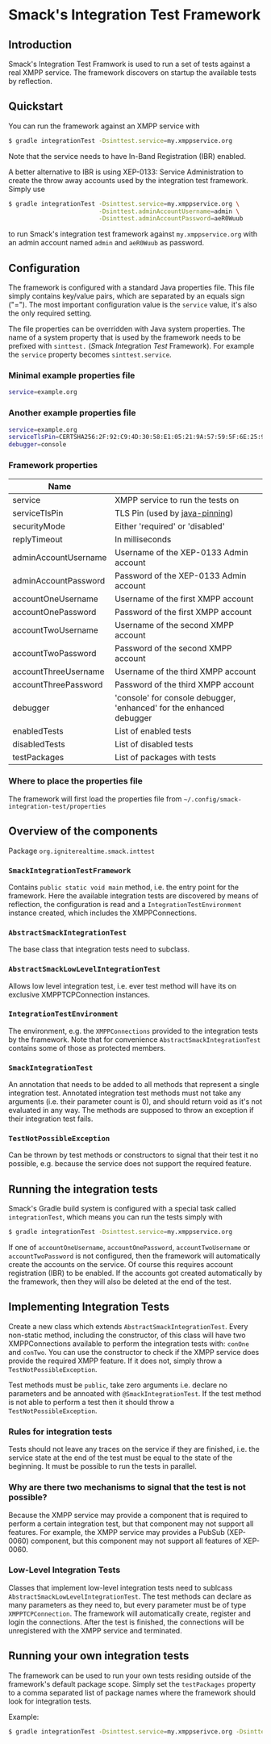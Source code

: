 Smack's Integration Test Framework
==================================

Introduction
------------

Smack's Integration Test Framwork is used to run a set of tests against a real XMPP service.
The framework discovers on startup the available tests by reflection.

Quickstart
----------

You can run the framework against an XMPP service with

```bash
$ gradle integrationTest -Dsinttest.service=my.xmppservice.org
```

Note that the service needs to have In-Band Registration (IBR) enabled.

A better alternative to IBR is using XEP-0133: Service Administration
to create the throw away accounts used by the integration test
framework. Simply use

```bash
$ gradle integrationTest -Dsinttest.service=my.xmppservice.org \
                         -Dsinttest.adminAccountUsername=admin \
						 -Dsinttest.adminAccountPassword=aeR0Wuub
```

to run Smack's integration test framework against `my.xmppservice.org`
with an admin account named `admin` and `aeR0Wuub` as password.

Configuration
-------------

The framework is configured with a standard Java properties file.
This file simply contains key/value pairs, which are separated by an equals sign ("=").
The most important configuration value is the `service` value, it's also the only required setting.

The file properties can be overridden with Java system properties.
The name of a system property that is used by the framework needs to be prefixed with `sinttest.` (*S*mack *Int*egration *Test* Framework).
For example the `service` property becomes `sinttest.service`.

### Minimal example **properties** file

```bash
service=example.org
```

### Another example **properties** file

```bash
service=example.org
serviceTlsPin=CERTSHA256:2F:92:C9:4D:30:58:E1:05:21:9A:57:59:5F:6E:25:9A:0F:BF:FF:64:1A:C3:4B:EC:06:7D:4A:6F:0A:D5:21:85
debugger=console
```

### Framework properties

| Name                 |                                           |
|----------------------|-------------------------------------------|
| service              | XMPP service to run the tests on          |
| serviceTlsPin        | TLS Pin (used by [java-pinning](https://github.com/Flowdalic/java-pinning))            |
| securityMode         | Either 'required' or 'disabled'           |
| replyTimeout         | In milliseconds                           |
| adminAccountUsername | Username of the XEP-0133 Admin account    |
| adminAccountPassword | Password of the XEP-0133 Admin account    |
| accountOneUsername   | Username of the first XMPP account        |
| accountOnePassword   | Password of the first XMPP account        |
| accountTwoUsername   | Username of the second XMPP account       |
| accountTwoPassword   | Password of the second XMPP account       |
| accountThreeUsername | Username of the third XMPP account        |
| accountThreePassword | Password of the third XMPP account        |
| debugger             | 'console' for console debugger, 'enhanced' for the enhanced debugger  |
| enabledTests         | List of enabled tests                     |
| disabledTests        | List of disabled tests                    |
| testPackages         | List of packages with tests               |

### Where to place the properties file

The framework will first load the properties file from `~/.config/smack-integration-test/properties`

Overview of the components
--------------------------

Package `org.igniterealtime.smack.inttest`

### `SmackIntegrationTestFramework`

Contains `public static void main` method, i.e. the entry point for the framework.
Here the available integration tests are discovered by means of reflection, the configuration is read and a `IntegrationTestEnvironment` instance created, which includes the XMPPConnections.

### `AbstractSmackIntegrationTest`

The base class that integration tests need to subclass.

### `AbstractSmackLowLevelIntegrationTest`

Allows low level integration test, i.e. ever test method will have its on exclusive XMPPTCPConnection instances.

### `IntegrationTestEnvironment`

The environment, e.g. the `XMPPConnections` provided to the integration tests by the framework. Note that for convenience `AbstractSmackIntegrationTest` contains some of those as protected members.

### `SmackIntegrationTest`

An annotation that needs to be added to all methods that represent a single integration test.
Annotated integration test methods must not take any arguments (i.e. their parameter count is 0), and should return void as it's not evaluated in any way.
The methods are supposed to throw an exception if their integration test fails.

### `TestNotPossibleException`

Can be thrown by test methods or constructors to signal that their test it no possible, e.g. because the service does not support the required feature.

Running the integration tests
-----------------------------

Smack's Gradle build system is configured with a special task called `integrationTest`, which means you can run the tests simply with

```bash
$ gradle integrationTest -Dsinttest.service=my.xmppservice.org
```
If one of `accountOneUsername`, `accountOnePassword`, `accountTwoUsername` or `accountTwoPassword` is not configured, then the framework will automatically create the accounts on the service. Of course this requires account registration (IBR) to be enabled.
If the accounts got created automatically by the framework, then they will also be deleted at the end of the test.

Implementing Integration Tests
------------------------------

Create a new class which extends `AbstractSmackIntegrationTest`.
Every non-static method, including the constructor, of this class will have two XMPPConnections available to perform the integration tests with: `conOne` and `conTwo`.
You can use the constructor to check if the XMPP service does provide the required XMPP feature.
If it does not, simply throw a `TestNotPossibleException`.

Test methods must be `public`, take zero arguments i.e. declare no parameters and be annoated with `@SmackIntegrationTest`.
If the test method is not able to perform a test then it should throw a `TestNotPossibleException`.

### Rules for integration tests

Tests should not leave any traces on the service if they are finished, i.e. the service state at the end of the test must be equal to the state of the beginning.
It must be possible to run the tests in parallel.

### Why are there two mechanisms to signal that the test is not possible?

Because the XMPP service may provide a component that is required to perform a certain integration test, but that component may not support all features.
For example, the XMPP service may provides a PubSub (XEP-0060) component, but this component may not support all features of XEP-0060.

### Low-Level Integration Tests

Classes that implement low-level integration tests need to sublcass `AbstractSmackLowLevelIntegrationTest`.
The test methods can declare as many parameters as they need to, but every parameter must be of type `XMPPTCPConnection`.
The framework will automatically create, register and login the connections.
After the test is finished, the connections will be unregistered with the XMPP service and terminated.

Running your own integration tests
----------------------------------

The framework can be used to run your own tests residing outside of the framework's default package scope.
Simply set the `testPackages` property to a comma separated list of package names where the framework should look for integration tests.

Example:

```bash
$ gradle integrationTest -Dsinttest.service=my.xmppserivce.org -Dsinttest.testPackages=org.mypackage,org.otherpackage
```
